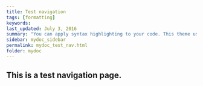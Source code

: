 ```yaml
---
title: Test navigation
tags: [formatting]
keywords: 
last_updated: July 3, 2016
summary: "You can apply syntax highlighting to your code. This theme uses pygments and applies color coding based on the lexer you specify."
sidebar: mydoc_sidebar
permalink: mydoc_test_nav.html
folder: mydoc
---
```


## This is a test navigation page.